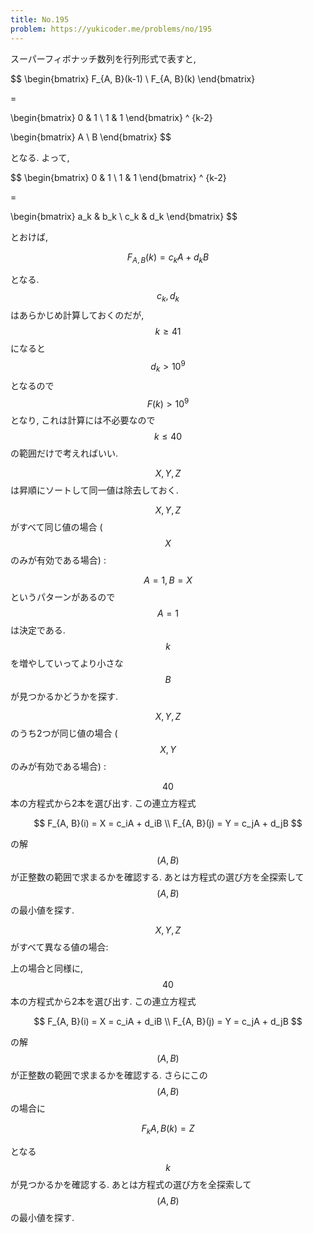 ```yaml
---
title: No.195
problem: https://yukicoder.me/problems/no/195
---
```

スーパーフィボナッチ数列を行列形式で表すと,

$$
\begin{bmatrix}
F_{A, B}(k-1) \\ F_{A, B}(k)
\end{bmatrix}

=

\begin{bmatrix}
0 & 1 \\
1 & 1
\end{bmatrix} ^ {k-2}

\begin{bmatrix}
A \\ B
\end{bmatrix}
$$

となる. よって,

$$
\begin{bmatrix}
0 & 1 \\
1 & 1
\end{bmatrix} ^ {k-2}

=

\begin{bmatrix}
a_k & b_k \\
c_k & d_k
\end{bmatrix}
$$

とおけば,

$$
F_{A, B}(k) = c_kA + d_kB
$$

となる. $$ c_k, d_k $$ はあらかじめ計算しておくのだが, $$ k \geq 41 $$ になると $$ d_k \gt 10^9 $$ となるので $$ F(k) \gt 10^9 $$ となり, これは計算には不必要なので $$ k \leq 40 $$ の範囲だけで考えればいい.

$$ X, Y, Z $$ は昇順にソートして同一値は除去しておく.

$$ X, Y, Z $$ がすべて同じ値の場合 ($$ X $$ のみが有効である場合) :

$$ A=1, B=X $$ というパターンがあるので $$ A = 1 $$ は決定である. $$ k $$ を増やしていってより小さな $$ B $$ が見つかるかどうかを探す.

$$ X, Y, Z $$ のうち2つが同じ値の場合 ($$ X, Y $$ のみが有効である場合) :

$$ 40 $$ 本の方程式から2本を選び出す. この連立方程式

$$
F_{A, B}(i) = X = c_iA + d_iB \\
F_{A, B}(j) = Y = c_jA + d_jB
$$

の解 $$ (A, B) $$ が正整数の範囲で求まるかを確認する. あとは方程式の選び方を全探索して $$ (A, B) $$ の最小値を探す.

$$ X, Y, Z $$ がすべて異なる値の場合:

上の場合と同様に, $$ 40 $$ 本の方程式から2本を選び出す. この連立方程式

$$
F_{A, B}(i) = X = c_iA + d_iB \\
F_{A, B}(j) = Y = c_jA + d_jB
$$

の解 $$ (A, B) $$ が正整数の範囲で求まるかを確認する. さらにこの $$ (A, B) $$ の場合に

$$
F_k{A, B}(k) = Z
$$

となる $$ k $$ が見つかるかを確認する. あとは方程式の選び方を全探索して $$ (A, B) $$ の最小値を探す.
